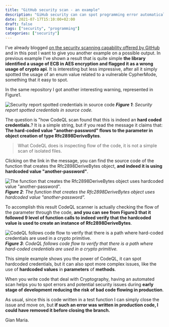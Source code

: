 ```yaml
---
title: "GitHub security scan - an example" 
description: "GiHub security can can spot programming error automatically and the analyzer is good!"
date: 2021-07-17T15:10:00+02:00
draft: false
tags: ["security", "programming"]
categories: ["security"]
---
```


I've already blogged [on the security scanning capability offered by GitHub](https://www.codewrecks.com/post/github/code-scanning-result/) and in this post I want to give you another example on a possible output. In previous example I've shown a result that is quite simple **the library identified a usage of ECB in AES encryption and flagged it as a wrong usage of crypto api**. It is interesting but less impressive, after all it simply spotted the usage of an enum value related to a vulnerable CypherMode, something that it easy to spot.

In the same repository I got another interesting warning, represented in Figure1.

![Security report spotted credentials in source code](../images/security-report-1.png)
***Figure 1***: *Security report spotted credentials in source code.*

The question is "how CodeQL scan found that this is indeed an **hard coded credentials.**? It is a simple string, but if you read the message it claims that: **The hard-coded value "another-password" flows to the  parameter in  object creation of type Rfc2898DeriveBytes**.

> What CodeQL does is inspecting flow of the code, it is not a simple scan of isolated files.

Clicking on the link in the message, you can find the source code of the function that creates the Rfc2898DeriveBytes object, **and indeed it is using hardcoded value "another-password"**.

![The function that creates the Rfc2898DeriveBytes object uses hardcoded value "another-password".](../images/code-scanning-2.png)
***Figure 2***: *The function that creates the Rfc2898DeriveBytes object uses hardcoded value "another-password".*

To accomplish this result CodeQL scanner is actually checking the flow of the parameter through the code, **and you can see from Figure3 that it followed 9 level of function calls to indeed verify that the hardcoded value is used to create an instance of Rfc2898DeriveBytes**.

![CodeQL follows code flow to verify that there is a path where hard-coded credentials are used in a crypto primitive.](../images/code-scanning-flow.png)
***Figure 3***: *CodeQL follows code flow to verify that there is a path where hard-coded credentials are used in a crypto primitive.*

This simple example shows you the power of CodeQL, it can spot hardcoded credentials, but it can also spot more complex issues, like the use of **hardcoded values** in **parameters** of **methods**.

When you write code that deal with Cryptography, having an automated scan helps you to spot errors and potential security issues during **early stage of development reducing the risk of bad code flowing in production**.

As usual, since this is code written in a test function I can simply close the issue and move on, but **if such an error was written in production code, I could have removed it before closing the branch.**

Gian Maria.